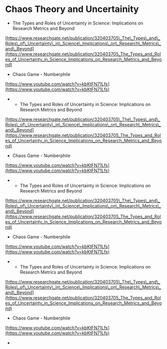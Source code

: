 # Chaos Theory and Uncertainity



* The Types and Roles of Uncertainty in Science: Implications on Research Metrics and Beyond

[https://www.researchgate.net/publication/320403705\_The\_Types\_and\_Roles\_of\_Uncertainty\_in\_Science\_Implications\_on\_Research\_Metrics\_and\_Beyond](https://www.researchgate.net/publication/320403705_The_Types_and_Roles_of_Uncertainty_in_Science_Implications_on_Research_Metrics_and_Beyond)

* Chaos Game - Numberphile

[https://www.youtube.com/watch?v=kbKtFN71Lfs](https://www.youtube.com/watch?v=kbKtFN71Lfs)

* * The Types and Roles of Uncertainty in Science: Implications on Research Metrics and Beyond

[https://www.researchgate.net/publication/320403705\_The\_Types\_and\_Roles\_of\_Uncertainty\_in\_Science\_Implications\_on\_Research\_Metrics\_and\_Beyond](https://www.researchgate.net/publication/320403705_The_Types_and_Roles_of_Uncertainty_in_Science_Implications_on_Research_Metrics_and_Beyond)

* Chaos Game - Numberphile

[https://www.youtube.com/watch?v=kbKtFN71Lfs](https://www.youtube.com/watch?v=kbKtFN71Lfs)

* * The Types and Roles of Uncertainty in Science: Implications on Research Metrics and Beyond

[https://www.researchgate.net/publication/320403705\_The\_Types\_and\_Roles\_of\_Uncertainty\_in\_Science\_Implications\_on\_Research\_Metrics\_and\_Beyond](https://www.researchgate.net/publication/320403705_The_Types_and_Roles_of_Uncertainty_in_Science_Implications_on_Research_Metrics_and_Beyond)

* Chaos Game - Numberphile

[https://www.youtube.com/watch?v=kbKtFN71Lfs](https://www.youtube.com/watch?v=kbKtFN71Lfs)

* * The Types and Roles of Uncertainty in Science: Implications on Research Metrics and Beyond

[https://www.researchgate.net/publication/320403705\_The\_Types\_and\_Roles\_of\_Uncertainty\_in\_Science\_Implications\_on\_Research\_Metrics\_and\_Beyond](https://www.researchgate.net/publication/320403705_The_Types_and_Roles_of_Uncertainty_in_Science_Implications_on_Research_Metrics_and_Beyond)

* Chaos Game - Numberphile

[https://www.youtube.com/watch?v=kbKtFN71Lfs](https://www.youtube.com/watch?v=kbKtFN71Lfs)

* 
